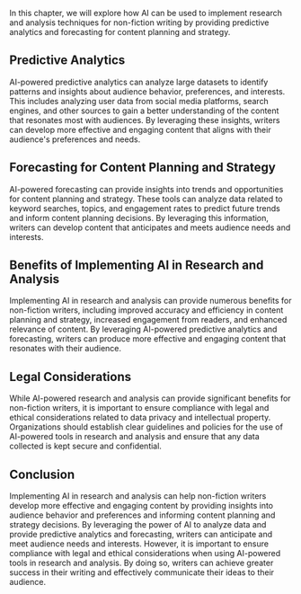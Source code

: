 
In this chapter, we will explore how AI can be used to implement research and analysis techniques for non-fiction writing by providing predictive analytics and forecasting for content planning and strategy.

Predictive Analytics
--------------------

AI-powered predictive analytics can analyze large datasets to identify patterns and insights about audience behavior, preferences, and interests. This includes analyzing user data from social media platforms, search engines, and other sources to gain a better understanding of the content that resonates most with audiences. By leveraging these insights, writers can develop more effective and engaging content that aligns with their audience's preferences and needs.

Forecasting for Content Planning and Strategy
---------------------------------------------

AI-powered forecasting can provide insights into trends and opportunities for content planning and strategy. These tools can analyze data related to keyword searches, topics, and engagement rates to predict future trends and inform content planning decisions. By leveraging this information, writers can develop content that anticipates and meets audience needs and interests.

Benefits of Implementing AI in Research and Analysis
----------------------------------------------------

Implementing AI in research and analysis can provide numerous benefits for non-fiction writers, including improved accuracy and efficiency in content planning and strategy, increased engagement from readers, and enhanced relevance of content. By leveraging AI-powered predictive analytics and forecasting, writers can produce more effective and engaging content that resonates with their audience.

Legal Considerations
--------------------

While AI-powered research and analysis can provide significant benefits for non-fiction writers, it is important to ensure compliance with legal and ethical considerations related to data privacy and intellectual property. Organizations should establish clear guidelines and policies for the use of AI-powered tools in research and analysis and ensure that any data collected is kept secure and confidential.

Conclusion
----------

Implementing AI in research and analysis can help non-fiction writers develop more effective and engaging content by providing insights into audience behavior and preferences and informing content planning and strategy decisions. By leveraging the power of AI to analyze data and provide predictive analytics and forecasting, writers can anticipate and meet audience needs and interests. However, it is important to ensure compliance with legal and ethical considerations when using AI-powered tools in research and analysis. By doing so, writers can achieve greater success in their writing and effectively communicate their ideas to their audience.
